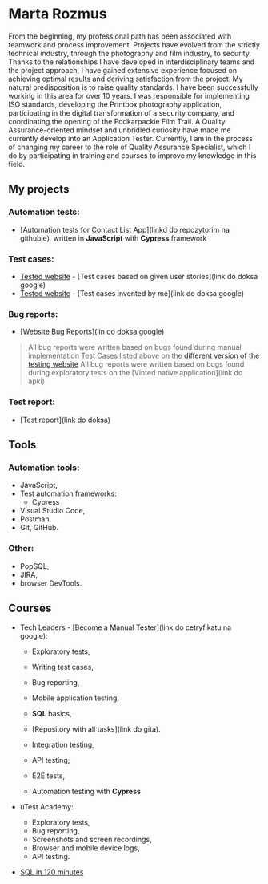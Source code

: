  # Marta Rozmus
From the beginning, my professional path has been associated with teamwork and process improvement. Projects have evolved from the strictly technical industry, through the photography and film industry, to security. Thanks to the relationships I have developed in interdisciplinary teams and the project approach, I have gained extensive experience focused on achieving optimal results and deriving satisfaction from the project. My natural predisposition is to raise quality standards. I have been successfully working in this area for over 10 years. I was responsible for implementing ISO standards, developing the Printbox photography application, participating in the digital transformation of a security company, and coordinating the opening of the Podkarpackie Film Trail. A Quality Assurance-oriented mindset and unbridled curiosity have made me currently develop into an Application Tester. Currently, I am in the process of changing my career to the role of Quality Assurance Specialist, which I do by participating in training and courses to improve my knowledge in this field.
## My projects
### Automation tests:
* [Automation tests for Contact List App](linkd do repozytorim na githubie), written in **JavaScript** with **Cypress** framework
### Test cases:
* [Tested website](https://thinking-tester-contact-list.herokuapp.com/) - [Test cases based on given user stories](link do doksa google)
* [Tested website](https://thinking-tester-contact-list.herokuapp.com/) - [Test cases invented by me](link do doksa google)
### Bug reports:
* [Website Bug Reports](lin do doksa google)
> All bug reports were written based on bugs found during manual implementation Test Cases listed above on the [different version of the testing website](https://thinking-tester-contact-list.herokuapp.com/)
> All bug reports were written based on bugs found during exploratory tests on the [Vinted native application](link do apki)
### Test report:
* [Test report](link do doksa)
## Tools
### Automation tools:
- JavaScript,
- Test automation frameworks:
  - Cypress
- Visual Studio Code, 
- Postman,
- Git, GitHub.
### Other:
- PopSQL,
- JIRA,
- browser DevTools.
## Courses
- Tech Leaders - [Become a Manual Tester](link do cetryfikatu na google):

  - Exploratory tests,
  - Writing test cases,
  - Bug reporting,
  - Mobile application testing,
  - **SQL** basics,
  - [Repository with all tasks](link do gita).

  - Integration testing, 
  - API testing, 
  - E2E tests,
  - Automation testing with **Cypress**
- uTest Academy:
  - Exploratory tests,
  - Bug reporting,
  - Screenshots and screen recordings,
  - Browser and mobile device logs,
  - API testing.
- [SQL in 120 minutes](https://www.kursysql.pl/szkolenie-sql-w-120-minut/)

